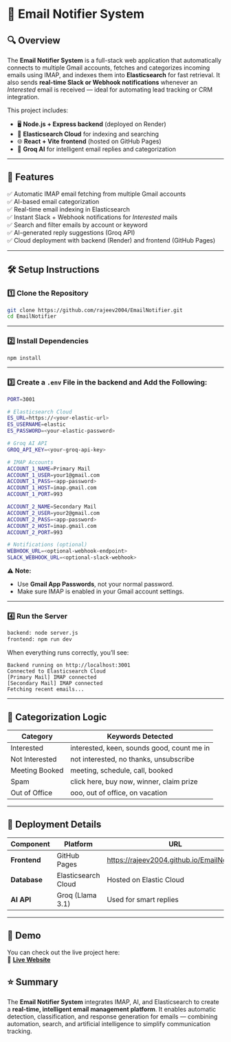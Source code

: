 # 📧 Email Notifier System

## 🔍 Overview
The **Email Notifier System** is a full-stack web application that automatically connects to multiple Gmail accounts, fetches and categorizes incoming emails using IMAP, and indexes them into **Elasticsearch** for fast retrieval. It also sends **real-time Slack or Webhook notifications** whenever an *Interested* email is received — ideal for automating lead tracking or CRM integration.  

This project includes:  
- 🖥️ **Node.js + Express backend** (deployed on Render)  
- 🔎 **Elasticsearch Cloud** for indexing and searching  
- 🌐 **React + Vite frontend** (hosted on GitHub Pages)  
- 🤖 **Groq AI** for intelligent email replies and categorization  

---

## 🚀 Features
✅ Automatic IMAP email fetching from multiple Gmail accounts  
✅ AI-based email categorization  
✅ Real-time email indexing in Elasticsearch  
✅ Instant Slack + Webhook notifications for *Interested* mails  
✅ Search and filter emails by account or keyword  
✅ AI-generated reply suggestions (Groq API)  
✅ Cloud deployment with backend (Render) and frontend (GitHub Pages)  

---

## 🛠️ Setup Instructions

### 1️⃣ Clone the Repository
```bash
git clone https://github.com/rajeev2004/EmailNotifier.git
cd EmailNotifier
```

---

### 2️⃣ Install Dependencies
```bash
npm install
```

---

### 3️⃣ Create a `.env` File in the backend and Add the Following:
```bash
PORT=3001

# Elasticsearch Cloud
ES_URL=https://<your-elastic-url>
ES_USERNAME=elastic
ES_PASSWORD=<your-elastic-password>

# Groq AI API
GROQ_API_KEY=<your-groq-api-key>

# IMAP Accounts
ACCOUNT_1_NAME=Primary Mail
ACCOUNT_1_USER=your1@gmail.com
ACCOUNT_1_PASS=<app-password>
ACCOUNT_1_HOST=imap.gmail.com
ACCOUNT_1_PORT=993

ACCOUNT_2_NAME=Secondary Mail
ACCOUNT_2_USER=your2@gmail.com
ACCOUNT_2_PASS=<app-password>
ACCOUNT_2_HOST=imap.gmail.com
ACCOUNT_2_PORT=993

# Notifications (optional)
WEBHOOK_URL=<optional-webhook-endpoint>
SLACK_WEBHOOK_URL=<optional-slack-webhook>
```

⚠️ **Note:**  
- Use **Gmail App Passwords**, not your normal password.  
- Make sure IMAP is enabled in your Gmail account settings.  

---

### 4️⃣ Run the Server
```bash
backend: node server.js
frontend: npm run dev
```

When everything runs correctly, you’ll see:
```
Backend running on http://localhost:3001
Connected to Elasticsearch Cloud
[Primary Mail] IMAP connected
[Secondary Mail] IMAP connected
Fetching recent emails...
```

---

## 🧠 Categorization Logic
| Category | Keywords Detected |
|-----------|-------------------|
| Interested | interested, keen, sounds good, count me in |
| Not Interested | not interested, no thanks, unsubscribe |
| Meeting Booked | meeting, schedule, call, booked |
| Spam | click here, buy now, winner, claim prize |
| Out of Office | ooo, out of office, on vacation |

---


## 🧾 Deployment Details
| Component | Platform | URL |
|------------|-----------|-----|
| **Frontend** | GitHub Pages | https://rajeev2004.github.io/EmailNotifier/ |
| **Database** | Elasticsearch Cloud | Hosted on Elastic Cloud |
| **AI API** | Groq (Llama 3.1) | Used for smart replies |

---

## 🎥 Demo
You can check out the live project here:  
🔗 [**Live Website**](https://rajeev2004.github.io/EmailNotifier/)  


## ⭐ Summary
The **Email Notifier System** integrates IMAP, AI, and Elasticsearch to create a **real-time, intelligent email management platform**. It enables automatic detection, classification, and response generation for emails — combining automation, search, and artificial intelligence to simplify communication tracking.
